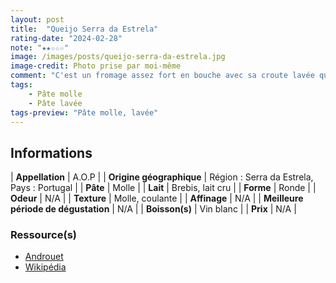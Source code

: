 ```yaml
---
layout: post
title:  "Queijo Serra da Estrela"
rating-date: "2024-02-28"
note: "★★☆☆☆"
image: /images/posts/queijo-serra-da-estrela.jpg
image-credit: Photo prise par moi-même
comment: "C'est un fromage assez fort en bouche avec sa croute lavée qui est (dans mon souvenir) un poil caoutchouteuse. C'est la première fois qu'un fromage m'a un peu écoeuré à l'apéro. Cependant sa texture coulante est très sympa à déguster."
tags:
    - Pâte molle
    - Pâte lavée
tags-preview: "Pâte molle, lavée"
---
```


## Informations

| **Appellation** | A.O.P |
| **Origine géographique** | Région : Serra da Estrela, Pays : Portugal  |
| **Pâte** | Molle |
| **Lait** | Brebis, lait cru |
| **Forme** | Ronde |
| **Odeur** | N/A |
| **Texture** | Molle, coulante |
| **Affinage** | N/A |
| **Meilleure période de dégustation** | N/A |
| **Boisson(s)** | Vin blanc |
| **Prix** | N/A |

### Ressource(s)
* [Androuet](https://androuet.com/Serra-da-Estrela-1156.html) 
* [Wikipédia](https://fr.wikipedia.org/wiki/Queijo_Serra_da_Estrela)